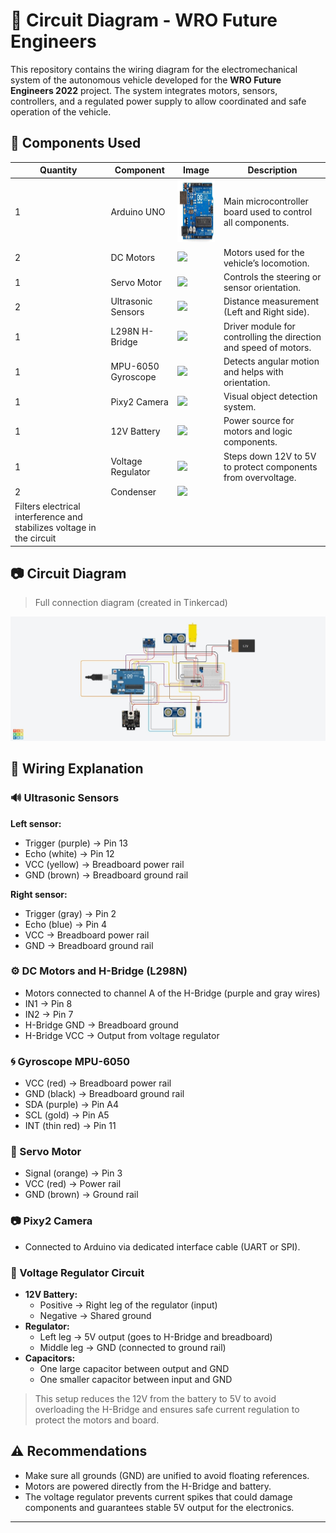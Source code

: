 # 🤖 Circuit Diagram - WRO Future Engineers

This repository contains the wiring diagram for the electromechanical system of the autonomous vehicle developed for the **WRO Future Engineers 2022** project. The system integrates motors, sensors, controllers, and a regulated power supply to allow coordinated and safe operation of the vehicle.

## 🧩 Components Used

| Quantity | Component             | Image                                              | Description                                                      |
|----------|-----------------------|----------------------------------------------------|------------------------------------------------------------------|
| 1       | Arduino UNO           | <img src="wro2022-fe-template/others/component images/Arduino 1 img.png" height="100"/>       | Main microcontroller board used to control all components.       |
| 2       | DC Motors             | <img src="component images/engine Dc IMG.png" height="100"/>        | Motors used for the vehicle’s locomotion.                        |
| 1       | Servo Motor           | <img src="component images/Micro servo ig.jpg" height="100"/>         | Controls the steering or sensor orientation.                     |
| 2       | Ultrasonic Sensors    | <img src="component images/HC-SR04-Ultrasonic img.jpg" height="100"/>        | Distance measurement (Left and Right side).                      |
| 1       | L298N H-Bridge        | <img src="component images/hg7881 - h bridge img.jpg" height="100"/>       | Driver module for controlling the direction and speed of motors. |
| 1       | MPU-6050 Gyroscope    | <img src="component images/Mpu6050 img.jpeg" height="100"/>          | Detects angular motion and helps with orientation.               |
| 1       | Pixy2 Camera          | <img src="component images/Pixy2 cam img.jpg" height="100"/>          | Visual object detection system.                                  |
| 1       | 12V Battery           | <img src="images/battery.jpg" height="100"/>       | Power source for motors and logic components.                    |
| 1       | Voltage Regulator     | <img src="component images/Voltage regulator LM7805 im..." height="100"/>     | Steps down 12V to 5V to protect components from overvoltage.     |
|2        | Condenser             | <img src="component images/Voltage regulator LM7805 im..." height="100"/>     |
Filters electrical interference and stabilizes voltage in the circuit |

## 📷 Circuit Diagram

> Full connection diagram (created in Tinkercad)

![Circuit diagram](https://github.com/ItsTheWest/Neo-Ingenieros-JO/blob/c19015ff7b8b3c0f9e1593c1dbca7ba38247cd86/wro2022-fe-template/schemes/circuit%20diagram.jpg)

## 🔌 Wiring Explanation

### 🔊 Ultrasonic Sensors

**Left sensor:**
- Trigger (purple) → Pin 13  
- Echo (white) → Pin 12  
- VCC (yellow) → Breadboard power rail  
- GND (brown) → Breadboard ground rail  

**Right sensor:**
- Trigger (gray) → Pin 2  
- Echo (blue) → Pin 4  
- VCC → Breadboard power rail  
- GND → Breadboard ground rail  

### ⚙️ DC Motors and H-Bridge (L298N)

- Motors connected to channel A of the H-Bridge (purple and gray wires)  
- IN1 → Pin 8  
- IN2 → Pin 7  
- H-Bridge GND → Breadboard ground  
- H-Bridge VCC → Output from voltage regulator  

### 🌀 Gyroscope MPU-6050

- VCC (red) → Breadboard power rail  
- GND (black) → Breadboard ground rail  
- SDA (purple) → Pin A4  
- SCL (gold) → Pin A5  
- INT (thin red) → Pin 11  

### 🔁 Servo Motor

- Signal (orange) → Pin 3  
- VCC (red) → Power rail  
- GND (brown) → Ground rail  

### 📷 Pixy2 Camera

- Connected to Arduino via dedicated interface cable (UART or SPI).

### 🔋 Voltage Regulator Circuit

- **12V Battery:**
  - Positive → Right leg of the regulator (input)  
  - Negative → Shared ground  
- **Regulator:**
  - Left leg → 5V output (goes to H-Bridge and breadboard)  
  - Middle leg → GND (connected to ground rail)  
- **Capacitors:**
  - One large capacitor between output and GND  
  - One smaller capacitor between input and GND  

> This setup reduces the 12V from the battery to 5V to avoid overloading the H-Bridge and ensures safe current regulation to protect the motors and board.

## ⚠️ Recommendations

- Make sure all grounds (GND) are unified to avoid floating references.  
- Motors are powered directly from the H-Bridge and battery.  
- The voltage regulator prevents current spikes that could damage components and guarantees stable 5V output for the electronics.

---
